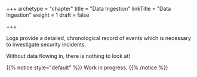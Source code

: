 +++
archetype = "chapter"
title = "Data Ingestion"
linkTitle = "Data Ingestion"
weight = 1
draft = false

+++


Logs provide a detailed, chronological record of events which is necessary to investigate security incidents.

Without data flowing in, there is nothing to look at!

{{% notice style="default" %}}
Work in progress.
{{% /notice %}}
